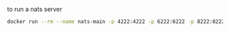 to run a nats server

```bash
docker run --rm --name nats-main -p 4222:4222 -p 6222:6222 -p 8222:8222 nats
```